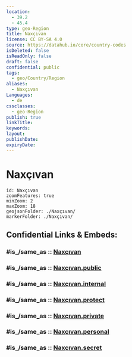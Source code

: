 ```yaml
---
location:
  - 39.2
  - 45.4
type: geo-Region
title: Naxçıvan
license: CC BY-SA 4.0
source: https://datahub.io/core/country-codes
isDeleted: false
isReadOnly: false
draft: false
confidential: public
tags:
  - geo/Country/Region
aliases:
  - Naxçıvan
Languages:
  - de
cssclasses:
  - geo-Region
publish: true
linkTitle:
keywords:
layout:
publishDate:
expiryDate:
---
```


# Naxçıvan

```leaflet
id: Naxçıvan
zoomFeatures: true 
minZoom: 2 
maxZoom: 18
geojsonFolder: ./Naxçıvan/
markerFolder: ./Naxçıvan/
```


## Confidential Links & Embeds: 

### #is_/same_as :: [Naxçıvan](/_Standards/Earth/Continent/Asia/Asia~North~West/Azerbaijan/Regions~Azerbaijan/Nakhchivan/counties~Nakhchivan/Naxçıvan.md) 

### #is_/same_as :: [Naxçıvan.public](/_public/Earth/Continent/Asia/Asia~North~West/Azerbaijan/Regions~Azerbaijan/Nakhchivan/counties~Nakhchivan/Naxçıvan.public.md) 

### #is_/same_as :: [Naxçıvan.internal](/_internal/Earth/Continent/Asia/Asia~North~West/Azerbaijan/Regions~Azerbaijan/Nakhchivan/counties~Nakhchivan/Naxçıvan.internal.md) 

### #is_/same_as :: [Naxçıvan.protect](/_protect/Earth/Continent/Asia/Asia~North~West/Azerbaijan/Regions~Azerbaijan/Nakhchivan/counties~Nakhchivan/Naxçıvan.protect.md) 

### #is_/same_as :: [Naxçıvan.private](/_private/Earth/Continent/Asia/Asia~North~West/Azerbaijan/Regions~Azerbaijan/Nakhchivan/counties~Nakhchivan/Naxçıvan.private.md) 

### #is_/same_as :: [Naxçıvan.personal](/_personal/Earth/Continent/Asia/Asia~North~West/Azerbaijan/Regions~Azerbaijan/Nakhchivan/counties~Nakhchivan/Naxçıvan.personal.md) 

### #is_/same_as :: [Naxçıvan.secret](/_secret/Earth/Continent/Asia/Asia~North~West/Azerbaijan/Regions~Azerbaijan/Nakhchivan/counties~Nakhchivan/Naxçıvan.secret.md)

